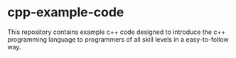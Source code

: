 # cpp-example-code
This repository contains example c++ code designed to introduce the c++ programming language to programmers of all skill levels in a easy-to-follow way.
